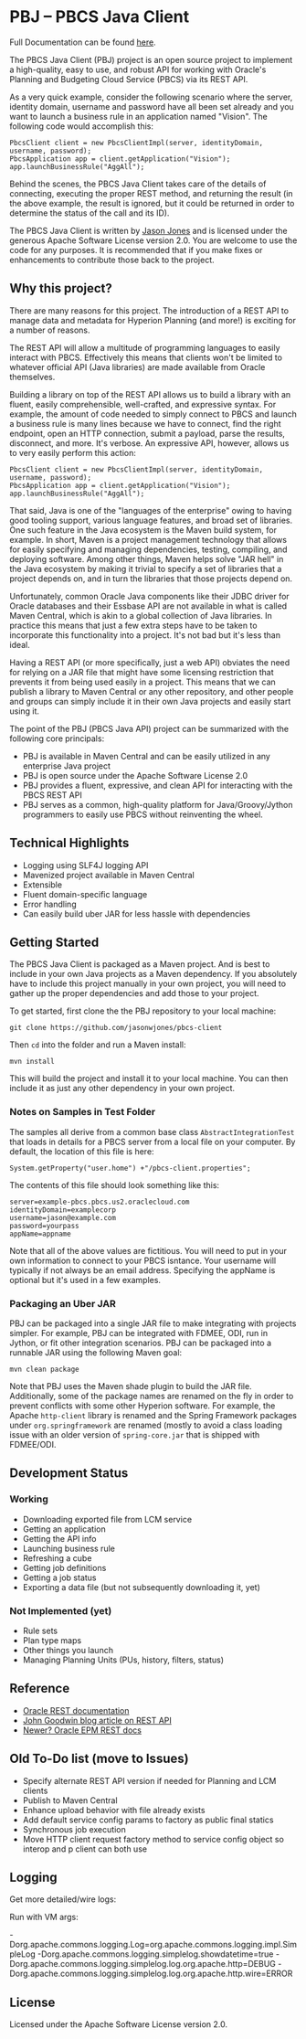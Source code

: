 # PBJ – PBCS Java Client

Full Documentation can be found [here](https://jasonwjones.github.io/pbj-pbcs-client/).

The PBCS Java Client (PBJ) project is an open source project to implement a high-quality, easy to 
use, and robust API for working with Oracle's Planning and Budgeting Cloud Service (PBCS) via its 
REST API.

As a very quick example, consider the following scenario where the server, identity domain, username
and password have all been set already and you want to launch a business rule in an application
named "Vision". The following code would accomplish this:
 
```
PbcsClient client = new PbcsClientImpl(server, identityDomain, username, password);
PbcsApplication app = client.getApplication("Vision");
app.launchBusinessRule("AggAll"); 
```

Behind the scenes, the PBCS Java Client takes care of the details of connecting, executing the
proper REST method, and returning the result (in the above example, the result is ignored, but it
could be returned in order to determine the status of the call and its ID).

The PBCS Java Client is written by [Jason Jones](https://www.jasonwjones.com) and is licensed under the generous Apache Software License version 2.0. You are welcome to use the code for any purposes. It is recommended that if you make fixes or enhancements to contribute those back to the project.


## Why this project?

There are many reasons for this project. The introduction of a REST API to manage data and metadata
for Hyperion Planning (and more!) is exciting for a number of reasons.

The REST API will allow a multitude of programming languages to easily interact with PBCS. 
Effectively this means that clients won't be limited to whatever official API (Java libraries) are
made available from Oracle themselves. 

Building a library on top of the REST API allows us to build a library with an fluent, easily 
comprehensible, well-crafted, and expressive syntax. For example, the amount of code needed to 
simply connect to PBCS and launch a business rule is many lines because we have to connect, find the
right endpoint, open an HTTP connection, submit a payload, parse the results, disconnect, and more.
It's verbose. An expressive API, however, allows us to very easily perform this action:

```
PbcsClient client = new PbcsClientImpl(server, identityDomain, username, password);
PbcsApplication app = client.getApplication("Vision");
app.launchBusinessRule("AggAll"); 
```

That said, Java is one of the "languages of the enterprise" owing to having good tooling support,
various language features, and broad set of libraries. One such feature in the Java ecosystem is the
Maven build system, for example. In short, Maven is a project management technology that allows for
easily specifying and managing dependencies, testing, compiling, and deploying software. Among other
things, Maven helps solve "JAR hell" in the Java ecosystem by making it trivial to specify a set
of libraries that a project depends on, and in turn the libraries that those projects depend on.

Unfortunately, common Oracle Java components like their JDBC driver for Oracle databases and their
Essbase API are not available in what is called Maven Central, which is akin to a global collection
of Java libraries. In practice this means that just a few extra steps have to be taken to 
incorporate this functionality into a project. It's not bad but it's less than ideal. 

Having a REST API (or more specifically, just a web API) obviates the need for relying on a JAR file
that might have some licensing restriction that prevents it from being used easily in a project. 
This means that we can publish a library to Maven Central or any other repository, and other people
and groups can simply include it in their own Java projects and easily start using it.  

The point of the PBJ (PBCS Java API) project can be summarized with the following core principals:

 * PBJ is available in Maven Central and can be easily utilized in any enterprise Java project
 * PBJ is open source under the Apache Software License 2.0 
 * PBJ provides a fluent, expressive, and clean API for interacting with the PBCS REST API
 * PBJ serves as a common, high-quality platform for Java/Groovy/Jython programmers to easily use 
   PBCS without reinventing the wheel.   


## Technical Highlights

 * Logging using SLF4J logging API
 * Mavenized project available in Maven Central
 * Extensible
 * Fluent domain-specific language
 * Error handling 
 * Can easily build uber JAR for less hassle with dependencies
 

## Getting Started

The PBCS Java Client is packaged as a Maven project. And is best to include in your own Java projects
as a Maven dependency. If you absolutely have to include this project manually in your own project,
you will need to gather up the proper dependencies and add those to your project. 

To get started, first clone the the PBJ repository to your local machine:

```
git clone https://github.com/jasonwjones/pbcs-client
```

Then `cd` into the folder and run a Maven install:

```
mvn install
```

This will build the project and install it to your local machine. You can then include it 
as just any other dependency in your own project. 


### Notes on Samples in Test Folder

The samples all derive from a common base class `AbstractIntegrationTest` that loads in details for a PBCS server from a local file on your computer. By default, the location of this file is here:

```
System.getProperty("user.home") +"/pbcs-client.properties";
```

The contents of this file should look something like this:

```
server=example-pbcs.pbcs.us2.oraclecloud.com
identityDomain=examplecorp
username=jason@example.com
password=yourpass
appName=appname
```

Note that all of the above values are fictitious. You will need to put in your own information to connect to your PBCS isntance. Your username will typically if not always be an email address. Specifying the appName is optional but it's used in a few examples.


### Packaging an Uber JAR

PBJ can be packaged into a single JAR file to make integrating with projects simpler. For example,
PBJ can be integrated with FDMEE, ODI, run in Jython, or fit other integration scenarios. PBJ can 
be packaged into a runnable JAR using the following Maven goal:

```
mvn clean package
```

Note that PBJ uses the Maven shade plugin to build the JAR file. Additionally, some of the package
names are renamed on the fly in order to prevent conflicts with some other Hyperion software. For 
example, the Apache `http-client` library is renamed and the Spring Framework packages under 
`org.springframework` are renamed (mostly to avoid a class loading issue with an older version of
`spring-core.jar` that is shipped with FDMEE/ODI.


## Development Status

### Working

- Downloading exported file from LCM service
- Getting an application
- Getting the API info
- Launching business rule
- Refreshing a cube
- Getting job definitions
- Getting a job status
- Exporting a data file (but not subsequently downloading it, yet)

### Not Implemented (yet)

- Rule sets
- Plan type maps
- Other things you launch
- Managing Planning Units (PUs, history, filters, status)  


## Reference

 * [Oracle REST documentation](https://docs.oracle.com/cloud/latest/pbcs_common/CREST.pdf)
 * [John Goodwin blog article on REST API](http://john-goodwin.blogspot.com/2015/09/planning-rest-api.html)
 * [Newer? Oracle EPM REST docs](https://docs.oracle.com/cloud/latest/epm-common/PREST/PREST.pdf)


## Old To-Do list (move to Issues)

- Specify alternate REST API version if needed for Planning and LCM clients
- Publish to Maven Central
- Enhance upload behavior with file already exists
- Add default service config params to factory as public final statics
- Synchronous job execution
- Move HTTP client request factory method to service config object so interop and p client can both use

## Logging

Get more detailed/wire logs:

Run with VM args:

-Dorg.apache.commons.logging.Log=org.apache.commons.logging.impl.SimpleLog
-Dorg.apache.commons.logging.simplelog.showdatetime=true
-Dorg.apache.commons.logging.simplelog.log.org.apache.http=DEBUG
-Dorg.apache.commons.logging.simplelog.log.org.apache.http.wire=ERROR


## License

Licensed under the Apache Software License version 2.0.